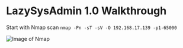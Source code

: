 <h1>LazySysAdmin 1.0 Walkthrough</h1>


Start with Nmap scan
`nmap -Pn -sT -sV -O 192.168.17.139 -p1-65000`

![Image of Nmap](http://blu0.github.com/LSAWalkthrough/LSAnmap.png)
